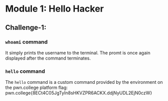 # Module 1: Hello Hacker
## Challenge-1:
### `whoami` command
It simply prints the username to the terminal. The promt is once again displayed after the command terminates.
### `hello` command
The `hello` command is a custom command provided by the environment on the pwn.college platform
flag:  pwn.college{8ECt4C05JgTyIn8sHKVZPR6ACKX.ddjNyUDL2EjN0czW}
